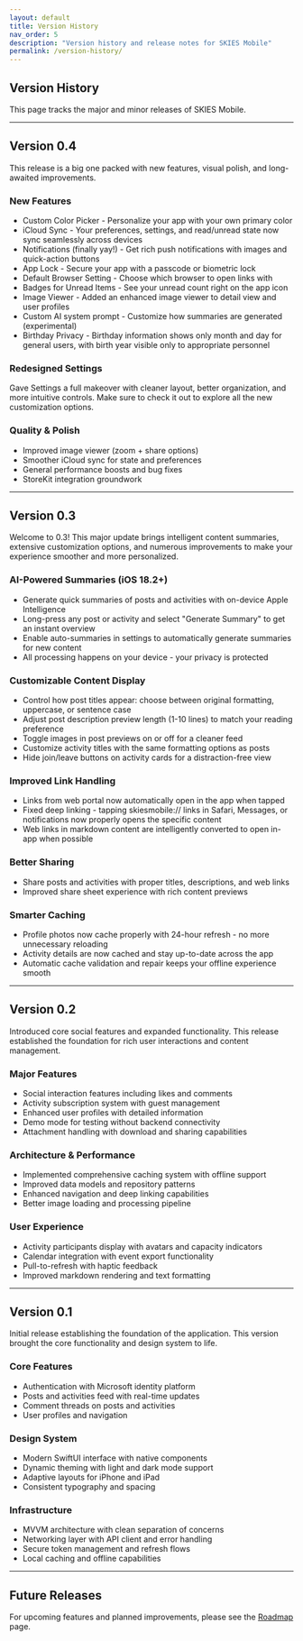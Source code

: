 ```yaml
---
layout: default
title: Version History
nav_order: 5
description: "Version history and release notes for SKIES Mobile"
permalink: /version-history/
---
```


## Version History

This page tracks the major and minor releases of SKIES Mobile.

---

## Version 0.4

This release is a big one packed with new features, visual polish, and long-awaited improvements.

### New Features

- Custom Color Picker - Personalize your app with your own primary color
- iCloud Sync - Your preferences, settings, and read/unread state now sync seamlessly across devices
- Notifications (finally yay!) - Get rich push notifications with images and quick-action buttons
- App Lock - Secure your app with a passcode or biometric lock
- Default Browser Setting - Choose which browser to open links with
- Badges for Unread Items - See your unread count right on the app icon
- Image Viewer - Added an enhanced image viewer to detail view and user profiles
- Custom AI system prompt - Customize how summaries are generated (experimental)
- Birthday Privacy - Birthday information shows only month and day for general users, with birth year visible only to appropriate personnel

### Redesigned Settings

Gave Settings a full makeover with cleaner layout, better organization, and more intuitive controls. Make sure to check it out to explore all the new customization options.

### Quality & Polish

- Improved image viewer (zoom + share options)
- Smoother iCloud sync for state and preferences
- General performance boosts and bug fixes
- StoreKit integration groundwork

---

## Version 0.3

Welcome to 0.3! This major update brings intelligent content summaries, extensive customization options, and numerous improvements to make your experience smoother and more personalized.

### AI-Powered Summaries (iOS 18.2+)

- Generate quick summaries of posts and activities with on-device Apple Intelligence
- Long-press any post or activity and select "Generate Summary" to get an instant overview
- Enable auto-summaries in settings to automatically generate summaries for new content
- All processing happens on your device - your privacy is protected

### Customizable Content Display

- Control how post titles appear: choose between original formatting, uppercase, or sentence case
- Adjust post description preview length (1-10 lines) to match your reading preference
- Toggle images in post previews on or off for a cleaner feed
- Customize activity titles with the same formatting options as posts
- Hide join/leave buttons on activity cards for a distraction-free view

### Improved Link Handling

- Links from web portal now automatically open in the app when tapped
- Fixed deep linking - tapping skiesmobile:// links in Safari, Messages, or notifications now properly opens the specific content
- Web links in markdown content are intelligently converted to open in-app when possible

### Better Sharing

- Share posts and activities with proper titles, descriptions, and web links
- Improved share sheet experience with rich content previews

### Smarter Caching

- Profile photos now cache properly with 24-hour refresh - no more unnecessary reloading
- Activity details are now cached and stay up-to-date across the app
- Automatic cache validation and repair keeps your offline experience smooth

---

## Version 0.2

Introduced core social features and expanded functionality. This release established the foundation for rich user interactions and content management.

### Major Features

- Social interaction features including likes and comments
- Activity subscription system with guest management
- Enhanced user profiles with detailed information
- Demo mode for testing without backend connectivity
- Attachment handling with download and sharing capabilities

### Architecture & Performance

- Implemented comprehensive caching system with offline support
- Improved data models and repository patterns
- Enhanced navigation and deep linking capabilities
- Better image loading and processing pipeline

### User Experience

- Activity participants display with avatars and capacity indicators
- Calendar integration with event export functionality
- Pull-to-refresh with haptic feedback
- Improved markdown rendering and text formatting

---

## Version 0.1

Initial release establishing the foundation of the application. This version brought the core functionality and design system to life.

### Core Features

- Authentication with Microsoft identity platform
- Posts and activities feed with real-time updates
- Comment threads on posts and activities
- User profiles and navigation

### Design System

- Modern SwiftUI interface with native components
- Dynamic theming with light and dark mode support
- Adaptive layouts for iPhone and iPad
- Consistent typography and spacing

### Infrastructure

- MVVM architecture with clean separation of concerns
- Networking layer with API client and error handling
- Secure token management and refresh flows
- Local caching and offline capabilities

---

## Future Releases

For upcoming features and planned improvements, please see the [Roadmap](/roadmap/) page.
